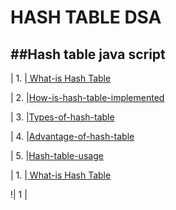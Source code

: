 # HASH TABLE DSA
## ##Hash table java script

|  1. |[ What-is Hash Table](#)

|  2. |[How-is-hash-table-implemented](#)

|  3. |[Types-of-hash-table](#)

|  4. |[Advantage-of-hash-table](#)

|  5. |[Hash-table-usage](#)



|  1. |[ What-is Hash Table](#)

!| 1 |[](#)
